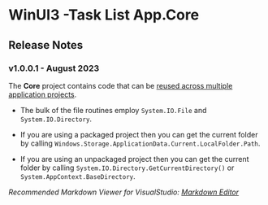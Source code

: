 ﻿# WinUI3 -Task List App.Core

## Release Notes

### v1.0.0.1 - August 2023

The **Core** project contains code that can be [reused across multiple application projects](https://docs.microsoft.com/dotnet/standard/net-standard#net-5-and-net-standard).

* The bulk of the file routines employ `System.IO.File` and `System.IO.Directory`.

* If you are using a packaged project then you can get the current folder by calling `Windows.Storage.ApplicationData.Current.LocalFolder.Path`.

* If you are using an unpackaged project then you can get the current folder by calling `System.IO.Directory.GetCurrentDirectory()` or `System.AppContext.BaseDirectory`.

*Recommended Markdown Viewer for VisualStudio: [Markdown Editor](https://marketplace.visualstudio.com/items?itemName=MadsKristensen.MarkdownEditor2)*
